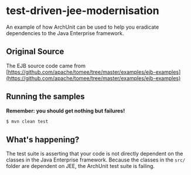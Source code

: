 # test-driven-jee-modernisation
An example of how ArchUnit can be used to help you eradicate dependencies to the Java Enterprise framework.

## Original Source

The EJB source code came from [https://github.com/apache/tomee/tree/master/examples/ejb-examples](https://github.com/apache/tomee/tree/master/examples/ejb-examples)

## Running the samples

**Remember: you should get nothing but failures!** 

```bash
$ mvn clean test
```

## What's happening?

The test suite is asserting that your code is not directly dependent on the classes in the Java Enterprise framework.
Because the classes in the `src/` folder are dependent on JEE, the ArchUnit test suite is failing.
